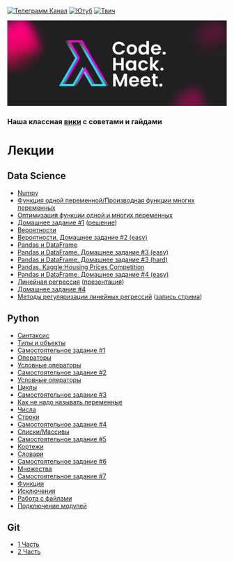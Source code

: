 [![Телеграмм Канал](https://img.shields.io/badge/Join-Telegram%20Channel-0088cc)](https://t.me/lambdamai)
[![Ютуб](https://img.shields.io/badge/Subscribe-YouTube-FF0000)](https://www.youtube.com/channel/UC8fGhHpoUm-1ZWITOM98N9A)
[![Твич](https://img.shields.io/badge/Follow-Twitch-6441a5)](https://www.twitch.tv/lambdamai)

![Телеграмм Чат](./img/cover.jpg)

### Наша классная [вики](https://github.com/lambdamai/datascience/wiki) с советами и гайдами


# Лекции

## Data Science

- [Numpy](ds/NumPy.ipynb)
- [Функция одной переменной/Производная функции многих переменных](ds/Derivative.ipynb)
- [Оптимизация функции одной и многих переменных](ds/Optimization.ipynb)
- [Домашнее задание #1](ds/Homework_1.ipynb) ([решение](ds/Homework_1_solution.ipynb))
- [Вероятности](ds/probability.ipynb)
- [Вероятности. Домащнее задание #2 (easy)](ds/probability_hw.ipynb)
- [Pandas и DataFrame](ds/Pandas_1.ipynb)
- [Pandas и DataFrame. Домашнее задание #3 (easy)](ds/Pandas_1_hw.ipynb)
- [Pandas и DataFrame. Домашнее задание #3 (hard)](ds/Homework_2.ipynb)
- [Pandas. Kaggle:Housing Prices Competition](ds/pandas_2.ipynb)
- [Pandas и DataFrame. Домашнее задание #4 (easy)](ds/pandas_2_hw.ipynb)
- [Линейная регрессия](ds/linreg.ipynb) ([презентация](ds/linear_regression.pdf))
- [Домашнее задание #4](ds/homework_3.ipynb)
- [Методы регуляризации линейных регрессий](ds/regularization.ipynb) ([запись стрима](https://www.youtube.com/watch?v=rrGLCDJD3VM))

## Python

- [Синтаксис](python/syntax.ipynb)
- [Типы и объекты](python/type_and_objects.ipynb)
- [Самостоятельное задание #1](python/1_task.ipynb)
- [Операторы](python/operators.ipynb)
- [Условные операторы](python/сonditional_operators.ipynb)
- [Самостоятельное задание #2](python/2_task.ipynb)
- [Условные операторы](python/сonditional_operators.ipynb)
- [Циклы](python/loop.ipynb)
- [Самостоятельное задание #3](python/3_task.ipynb)
- [Как не надо называть переменные](python/var_name.ipynb)
- [Числа](python/number.ipynb)
- [Строки](python/strings.ipynb)
- [Самостоятельное задание #4](python/4_task.ipynb)
- [Списки/Массивы](python/list.ipynb)
- [Самостоятельное задание #5](python/5_task.ipynb)
- [Кортежи](python/tuple.ipynb)
- [Словари](python/dict.ipynb)
- [Самостоятельное задание #6](python/6_task.ipynb)
- [Множества](python/set.ipynb)
- [Самостоятельное задание #7](python/7_task.ipynb)
- [Функции](python/function.ipynb)
- [Исключения](python/exeption.ipynb)
- [Работа с файлами](python/work_with_files.ipynb)
- [Подключение модулей](python/library.ipynb)

## Git

- [1 Часть](git/lecture_1/README.md)
- [2 Часть](git/lecture_2/README.md)